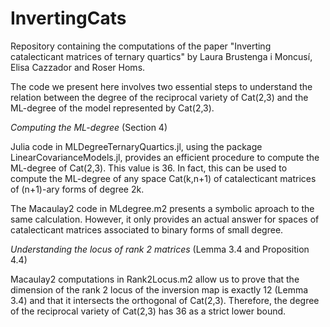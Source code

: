# InvertingCats
Repository containing the computations of the paper "Inverting catalecticant matrices of ternary quartics" by Laura Brustenga i Moncusí, Elisa Cazzador and Roser Homs.

The code we present here involves two essential steps to understand the relation between the degree of the reciprocal variety of Cat(2,3) and the ML-degree of the model represented by Cat(2,3).

*Computing the ML-degree*
(Section 4)

Julia code in MLDegreeTernaryQuartics.jl, using the package LinearCovarianceModels.jl, provides an efficient procedure to compute the ML-degree of Cat(2,3). This value is 36. In fact, this can be used to compute the ML-degree of any space Cat(k,n+1) of catalecticant matrices of (n+1)-ary forms of degree 2k. 

The Macaulay2 code in MLdegree.m2 presents a symbolic aproach to the same calculation. However, it only provides an actual answer for spaces of catalecticant matrices associated to binary forms of small degree.

*Understanding the locus of rank 2 matrices*
(Lemma 3.4 and Proposition 4.4)

Macaulay2 computations in Rank2Locus.m2 allow us to prove that the dimension of the rank 2 locus of the inversion map is exactly 12 (Lemma 3.4) and that it intersects the orthogonal of Cat(2,3). Therefore, the degree of the reciprocal variety of Cat(2,3) has 36 as a strict lower bound.
